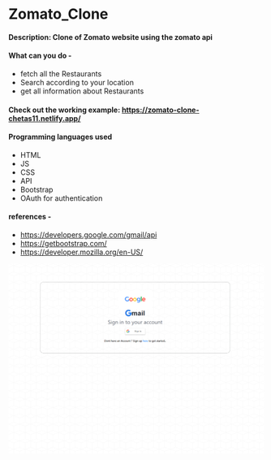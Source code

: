 # Zomato_Clone

#### Description: Clone of Zomato website using the zomato api

#### What can you do - 
- fetch all the Restaurants
- Search according to your location
- get all information about Restaurants

#### Check out the working example: https://zomato-clone-chetas11.netlify.app/

#### Programming languages used 
- HTML
- JS
- CSS
- API
- Bootstrap
- OAuth for authentication

#### references - 
- https://developers.google.com/gmail/api
- https://getbootstrap.com/
- https://developer.mozilla.org/en-US/


![Image 1](https://github.com/chetas11/Gmail_Clone/blob/master/Screenshot_2020-12-09%20Mail.png)

